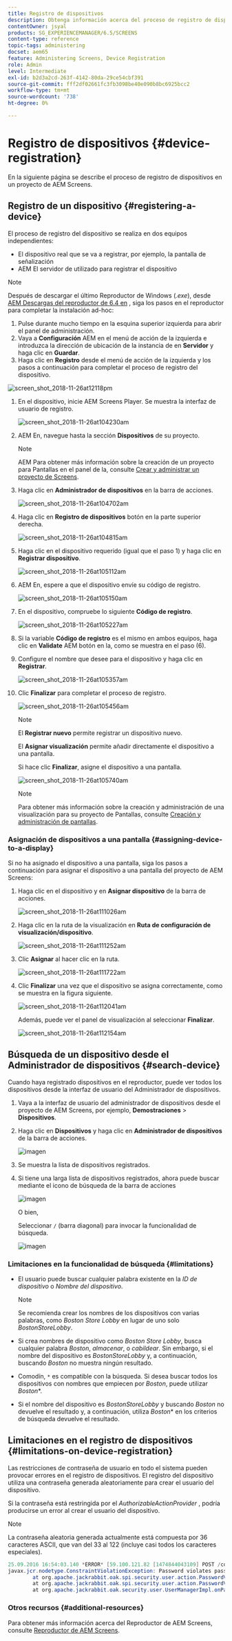 ```yaml
---
title: Registro de dispositivos
description: Obtenga información acerca del proceso de registro de dispositivos en un proyecto de AEM Screens.
contentOwner: jsyal
products: SG_EXPERIENCEMANAGER/6.5/SCREENS
content-type: reference
topic-tags: administering
docset: aem65
feature: Administering Screens, Device Registration
role: Admin
level: Intermediate
exl-id: b2d3a2cd-263f-4142-80da-29ce54cbf391
source-git-commit: fff2df02661fc3fb3098be40e090b8bc6925bcc2
workflow-type: tm+mt
source-wordcount: '738'
ht-degree: 0%

---
```


# Registro de dispositivos {#device-registration}

En la siguiente página se describe el proceso de registro de dispositivos en un proyecto de AEM Screens.

## Registro de un dispositivo {#registering-a-device}

El proceso de registro del dispositivo se realiza en dos equipos independientes:

* El dispositivo real que se va a registrar, por ejemplo, la pantalla de señalización
* AEM El servidor de utilizado para registrar el dispositivo

>[!NOTE]
>
>Después de descargar el último Reproductor de Windows (*.exe*), desde [AEM Descargas del reproductor de 6.4 en](https://download.macromedia.com/screens/) , siga los pasos en el reproductor para completar la instalación ad-hoc:
>
>1. Pulse durante mucho tiempo en la esquina superior izquierda para abrir el panel de administración.
>1. Vaya a **Configuración** AEM en el menú de acción de la izquierda e introduzca la dirección de ubicación de la instancia de en **Servidor** y haga clic en **Guardar**.
>1. Haga clic en **Registro** desde el menú de acción de la izquierda y los pasos a continuación para completar el proceso de registro del dispositivo.
>

![screen_shot_2018-11-26at12118pm](assets/screen_shot_2018-11-26at12118pm.png)

1. En el dispositivo, inicie AEM Screens Player. Se muestra la interfaz de usuario de registro.

   ![screen_shot_2018-11-26at104230am](assets/screen_shot_2018-11-26at104230am.png)

1. AEM En, navegue hasta la sección **Dispositivos** de su proyecto.

   >[!NOTE]
   >
   >AEM Para obtener más información sobre la creación de un proyecto para Pantallas en el panel de la, consulte [Crear y administrar un proyecto de Screens](creating-a-screens-project.md).

1. Haga clic en **Administrador de dispositivos** en la barra de acciones.

   ![screen_shot_2018-11-26at104702am](assets/screen_shot_2018-11-26at104702am.png)

1. Haga clic en **Registro de dispositivos** botón en la parte superior derecha.

   ![screen_shot_2018-11-26at104815am](assets/screen_shot_2018-11-26at104815am.png)

1. Haga clic en el dispositivo requerido (igual que el paso 1) y haga clic en **Registrar dispositivo**.

   ![screen_shot_2018-11-26at105112am](assets/screen_shot_2018-11-26at105112am.png)

1. AEM En, espere a que el dispositivo envíe su código de registro.

   ![screen_shot_2018-11-26at105150am](assets/screen_shot_2018-11-26at105150am.png)

1. En el dispositivo, compruebe lo siguiente **Código de registro**.

   ![screen_shot_2018-11-26at105227am](assets/screen_shot_2018-11-26at105227am.png)

1. Si la variable **Código de registro** es el mismo en ambos equipos, haga clic en **Validate** AEM botón en la, como se muestra en el paso (6).
1. Configure el nombre que desee para el dispositivo y haga clic en **Registrar**.

   ![screen_shot_2018-11-26at105357am](assets/screen_shot_2018-11-26at105357am.png)

1. Clic **Finalizar** para completar el proceso de registro.

   ![screen_shot_2018-11-26at105456am](assets/screen_shot_2018-11-26at105456am.png)

   >[!NOTE]
   >
   >El **Registrar nuevo** permite registrar un dispositivo nuevo.
   >
   >El **Asignar visualización** permite añadir directamente el dispositivo a una pantalla.

   Si hace clic **Finalizar**, asigne el dispositivo a una pantalla.

   ![screen_shot_2018-11-26at105740am](assets/screen_shot_2018-11-26at105740am.png)

   >[!NOTE]
   >
   >Para obtener más información sobre la creación y administración de una visualización para su proyecto de Pantallas, consulte [Creación y administración de pantallas](managing-displays.md).

### Asignación de dispositivos a una pantalla {#assigning-device-to-a-display}

Si no ha asignado el dispositivo a una pantalla, siga los pasos a continuación para asignar el dispositivo a una pantalla del proyecto de AEM Screens:

1. Haga clic en el dispositivo y en **Asignar dispositivo** de la barra de acciones.

   ![screen_shot_2018-11-26at111026am](assets/screen_shot_2018-11-26at111026am.png)

1. Haga clic en la ruta de la visualización en **Ruta de configuración de visualización/dispositivo**.

   ![screen_shot_2018-11-26at111252am](assets/screen_shot_2018-11-26at111252am.png)

1. Clic **Asignar** al hacer clic en la ruta.

   ![screen_shot_2018-11-26at111722am](assets/screen_shot_2018-11-26at111722am.png)

1. Clic **Finalizar** una vez que el dispositivo se asigna correctamente, como se muestra en la figura siguiente.

   ![screen_shot_2018-11-26at112041am](assets/screen_shot_2018-11-26at112041am.png)

   Además, puede ver el panel de visualización al seleccionar **Finalizar**.

   ![screen_shot_2018-11-26at112154am](assets/screen_shot_2018-11-26at112154am.png)

## Búsqueda de un dispositivo desde el Administrador de dispositivos {#search-device}

Cuando haya registrado dispositivos en el reproductor, puede ver todos los dispositivos desde la interfaz de usuario del Administrador de dispositivos.

1. Vaya a la interfaz de usuario del administrador de dispositivos desde el proyecto de AEM Screens, por ejemplo, **Demostraciones** > **Dispositivos**.

1. Haga clic en **Dispositivos** y haga clic en **Administrador de dispositivos** de la barra de acciones.

   ![imagen](/help/user-guide/assets/device-manager/device-manager-1.png)

1. Se muestra la lista de dispositivos registrados.

1. Si tiene una larga lista de dispositivos registrados, ahora puede buscar mediante el icono de búsqueda de la barra de acciones

   ![imagen](/help/user-guide/assets/device-manager/device-manager-2.png)

   O bien,

   Seleccionar `/` (barra diagonal) para invocar la funcionalidad de búsqueda.

   ![imagen](/help/user-guide/assets/device-manager/device-manager-3.png)


### Limitaciones en la funcionalidad de búsqueda {#limitations}

* El usuario puede buscar cualquier palabra existente en la *ID de dispositivo* o *Nombre del dispositivo*.

  >[!NOTE]
  >Se recomienda crear los nombres de los dispositivos con varias palabras, como *Boston Store Lobby* en lugar de uno solo *BostonStoreLobby*.

* Si crea nombres de dispositivo como *Boston Store Lobby*, busca cualquier palabra *Boston*, *almacenar*, o *cabildear*. Sin embargo, si el nombre del dispositivo es *BostonStoreLobby* y, a continuación, buscando *Boston* no muestra ningún resultado.

* Comodín, `*` es compatible con la búsqueda. Si desea buscar todos los dispositivos con nombres que empiecen por *Boston*, puede utilizar *Boston**.

* Si el nombre del dispositivo es *BostonStoreLobby* y buscando *Boston* no devuelve el resultado y, a continuación, utiliza *Boston** en los criterios de búsqueda devuelve el resultado.

## Limitaciones en el registro de dispositivos {#limitations-on-device-registration}

Las restricciones de contraseña de usuario en todo el sistema pueden provocar errores en el registro de dispositivos. El registro del dispositivo utiliza una contraseña generada aleatoriamente para crear el usuario del dispositivo.

Si la contraseña está restringida por el *AuthorizableActionProvider* , podría producirse un error al crear el usuario del dispositivo.

>[!NOTE]
>
>La contraseña aleatoria generada actualmente está compuesta por 36 caracteres ASCII, que van del 33 al 122 (incluye casi todos los caracteres especiales).

```java
25.09.2016 16:54:03.140 *ERROR* [59.100.121.82 [1474844043109] POST /content/screens/svc/registration HTTP/1.1] com.adobe.cq.screens.device.registration.impl.RegistrationServlet Error during device registration
javax.jcr.nodetype.ConstraintViolationException: Password violates password constraint (^(?=.*\d).{7,9}$).
        at org.apache.jackrabbit.oak.spi.security.user.action.PasswordValidationAction.validatePassword(PasswordValidationAction.java:105)
        at org.apache.jackrabbit.oak.spi.security.user.action.PasswordValidationAction.onPasswordChange(PasswordValidationAction.java:76)
        at org.apache.jackrabbit.oak.security.user.UserManagerImpl.onPasswordChange(UserManagerImpl.java:308)
```

### Otros recursos {#additional-resources}

Para obtener más información acerca del Reproductor de AEM Screens, consulte [Reproductor de AEM Screens](working-with-screens-player.md).
